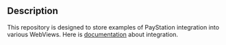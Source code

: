## Description

This repository is designed to store examples of PayStation integration into various WebViews.
Here is [documentation](https://developers.xsolla.com/doc/pay-station/how-to/how-to-open-payment-ui-google-pay/#open_payment_ui_google_pay_android_webview) about integration.
